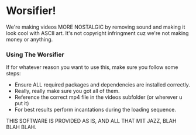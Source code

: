<h1>Worsifier!</h1>
We're making videos MORE NOSTALGIC by removing sound and making it look cool with ASCII art. 
It's not copyright infringment cuz we're not making money or anything.

<h3>Using The Worsifier</h3>
If for whatever reason you want to use this, make sure you follow some steps:
<br>
<ul>
<li>Ensure ALL required packages and dependencies are installed correctly.</li>
<li>Really, really make sure you got all of them.</li>
<li>Reference the correct mp4 file in the videos subfolder (or wherever u put it)</li>
<li>For best results perform incantations during the loading sequence.</li>
</ul>

THIS SOFTWARE IS PROVIDED AS IS, AND ALL THAT MIT JAZZ, BLAH BLAH BLAH.
